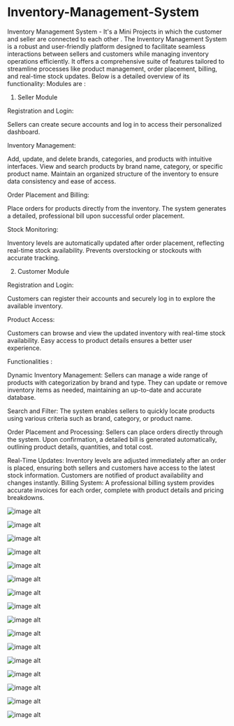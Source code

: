 # Inventory-Management-System
Inventory Management System - It's a Mini Projects in which the customer and seller are connected to each other .
The Inventory Management System is a robust and user-friendly platform designed to facilitate seamless interactions between sellers and customers while managing inventory operations efficiently. It offers a comprehensive suite of features tailored to streamline processes like product management, order placement, billing, and real-time stock updates. Below is a detailed overview of its functionality:
Modules are :
1. Seller Module
   
Registration and Login:

Sellers can create secure accounts and log in to access their personalized dashboard.

Inventory Management:

Add, update, and delete brands, categories, and products with intuitive interfaces.
View and search products by brand name, category, or specific product name.
Maintain an organized structure of the inventory to ensure data consistency and ease of access.

Order Placement and Billing:

Place orders for products directly from the inventory.
The system generates a detailed, professional bill upon successful order placement.

Stock Monitoring:

Inventory levels are automatically updated after order placement, reflecting real-time stock availability.
Prevents overstocking or stockouts with accurate tracking.

2. Customer Module
   
Registration and Login:

Customers can register their accounts and securely log in to explore the available inventory.

Product Access:

Customers can browse and view the updated inventory with real-time stock availability.
Easy access to product details ensures a better user experience.

Functionalities :

Dynamic Inventory Management: Sellers can manage a wide range of products with categorization by brand and type. They can update or remove inventory items as needed, maintaining an up-to-date and accurate database.

Search and Filter: The system enables sellers to quickly locate products using various criteria such as brand, category, or product name.

Order Placement and Processing: Sellers can place orders directly through the system. Upon confirmation, a detailed bill is generated automatically, outlining product details, quantities, and total cost.

Real-Time Updates: Inventory levels are adjusted immediately after an order is placed, ensuring both sellers and customers have access to the latest stock information.
Customers are notified of product availability and changes instantly.
Billing System:
A professional billing system provides accurate invoices for each order, complete with product details and pricing breakdowns.

![image alt](https://github.com/Architamishra/Inventory-Management-System/blob/c948b32548e47a84462fdd031f03250fd6a409e8/Img1.png)

![image alt](https://github.com/Architamishra/Inventory-Management-System/blob/c908c76fb547ecd7ff0b48e30bc1cfc7e620c0bf/Img2.png)

![image alt](https://github.com/Architamishra/Inventory-Management-System/blob/50b88872797004db2525ab716f98b8821588e259/Img3.png)

![image alt](https://github.com/Architamishra/Inventory-Management-System/blob/707fec6590340998aae8dfe7b1c57b06c688db61/Img4.png)

![image alt](https://github.com/Architamishra/Inventory-Management-System/blob/b1515ffe5026ec4ebb415b400354bbe1da0be3e1/Img5.png)

![image alt](https://github.com/Architamishra/Inventory-Management-System/blob/faa87ba4ab69762cb9738e66a7eea30e09629632/Img6.png)

![image alt](https://github.com/Architamishra/Inventory-Management-System/blob/48e44884eb950aa2a998b7366d3052f3872cf640/Img7.png)

![image alt](https://github.com/Architamishra/Inventory-Management-System/blob/9d3f1d892718f8fab40f0b5c42f4056bd305eba3/Img8.png)

![image alt](https://github.com/Architamishra/Inventory-Management-System/blob/cdb9ffc8d6fe6873fe6bab9b6b5118e75059343e/Img9.png)

![image alt](https://github.com/Architamishra/Inventory-Management-System/blob/23a06a767efd5b2965336a79b475a77904c60475/Img10.png)

![image alt](https://github.com/Architamishra/Inventory-Management-System/blob/389b49557735e30d259eb87e2ac4109f4a1c1ca6/Img11.png)

![image alt](https://github.com/Architamishra/Inventory-Management-System/blob/81e21d635f2818ecbabcad2c1667e902695affc1/Img12.png)

![image alt](https://github.com/Architamishra/Inventory-Management-System/blob/7c468dcd264d54b435228e6fcac7a086d5a6e9da/Img13.png)

![image alt](https://github.com/Architamishra/Inventory-Management-System/blob/b8e896b6942bc5af5f291d92f729e9e9911fdeba/Img14.png)

![image alt](https://github.com/Architamishra/Inventory-Management-System/blob/baf96c9c02dff084e8d6046370ba477154685d47/Img15.png)

![image alt](https://github.com/Architamishra/Inventory-Management-System/blob/41b364e4eb4056cb93d0f44678c82e3e8562a75e/Img16.png)
